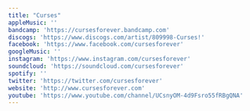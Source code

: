 ```yaml
---
title: "Curses"
appleMusic: ''
bandcamp: 'https://cursesforever.bandcamp.com'
discogs: 'https://www.discogs.com/artist/809998-Curses!'
facebook: 'https://www.facebook.com/cursesforever'
googleMusic: ''
instagram: 'https://www.instagram.com/cursesforever'
soundcloud: 'https://soundcloud.com/cursesforever'
spotify: ''
twitter: 'https://twitter.com/cursesforever'
website: 'http://www.cursesforever.com'
youtube: 'https://www.youtube.com/channel/UCsnyOM-4d9Fsro55fRBgQNA'
---
```

